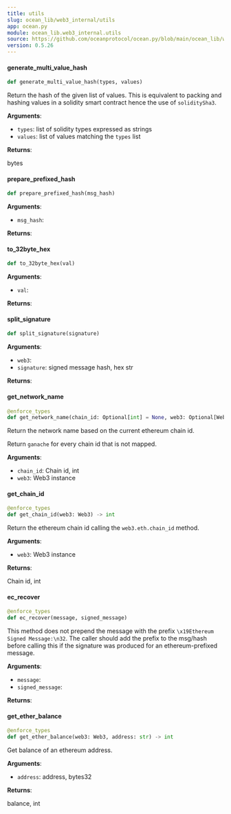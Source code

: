 ```yaml
---
title: utils
slug: ocean_lib/web3_internal/utils
app: ocean.py
module: ocean_lib.web3_internal.utils
source: https://github.com/oceanprotocol/ocean.py/blob/main/ocean_lib/web3_internal/utils.py
version: 0.5.26
---
```

#### generate\_multi\_value\_hash

```python
def generate_multi_value_hash(types, values)
```

Return the hash of the given list of values.
This is equivalent to packing and hashing values in a solidity smart contract
hence the use of `soliditySha3`.

**Arguments**:

- `types`: list of solidity types expressed as strings
- `values`: list of values matching the `types` list

**Returns**:

bytes

#### prepare\_prefixed\_hash

```python
def prepare_prefixed_hash(msg_hash)
```

**Arguments**:

- `msg_hash`: 

**Returns**:



#### to\_32byte\_hex

```python
def to_32byte_hex(val)
```

**Arguments**:

- `val`: 

**Returns**:



#### split\_signature

```python
def split_signature(signature)
```

**Arguments**:

- `web3`: 
- `signature`: signed message hash, hex str

**Returns**:



#### get\_network\_name

```python
@enforce_types
def get_network_name(chain_id: Optional[int] = None, web3: Optional[Web3] = None) -> str
```

Return the network name based on the current ethereum chain id.

Return `ganache` for every chain id that is not mapped.

**Arguments**:

- `chain_id`: Chain id, int
- `web3`: Web3 instance

#### get\_chain\_id

```python
@enforce_types
def get_chain_id(web3: Web3) -> int
```

Return the ethereum chain id calling the `web3.eth.chain_id` method.

**Arguments**:

- `web3`: Web3 instance

**Returns**:

Chain id, int

#### ec\_recover

```python
@enforce_types
def ec_recover(message, signed_message)
```

This method does not prepend the message with the prefix `\x19Ethereum Signed Message:\n32`.
The caller should add the prefix to the msg/hash before calling this if the signature was
produced for an ethereum-prefixed message.

**Arguments**:

- `message`: 
- `signed_message`: 

**Returns**:



#### get\_ether\_balance

```python
@enforce_types
def get_ether_balance(web3: Web3, address: str) -> int
```

Get balance of an ethereum address.

**Arguments**:

- `address`: address, bytes32

**Returns**:

balance, int

